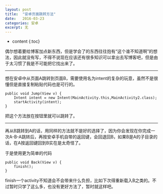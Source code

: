 ```yaml
---
layout: post
title:  "安卓页面跳转方法"
date:   2016-03-23
categories: 安卓
excerpt: 无
---
```

* content
{:toc}

偶尔想着要给博客加点新东西，但是学会了的东西往往抱有“这个谁不知道啊”的想法，因此就没有写，不得不说现在应该还有很多知识可以拿出去写博客吧，但是由于太习惯了我是不可能把它找出来了。

---

想在安卓中从页面A跳转到页面B，需要使用名为intent的复杂的玩意，虽然不是很懂但是直接复制粘贴代码也是可行的。

    public void Jump(View v) {
        Intent intent = new Intent(MainActivity.this,MainActivity2.class);
        startActivity(intent);
    }
    
把这个方法放在按钮里就可以跳转了。

---

再从B跳转到A的话，用同样的方法就不是好的选择了，因为你会发现在你完成一次A-B-A跳转后，再按安卓手机自带的返回键，会回退回B，如果B是A的子目录的话，在A按返回键回到B实在是太奇怪了。

于是使用更为简单的代码

    public void Back(View v) {
        finish();
    }

finish一个activity不知道会不会带来什么负担，比如下次得重新载入B之类的。不过暂时只学了这么多，也没有更好方法了，暂时就这样吧。



